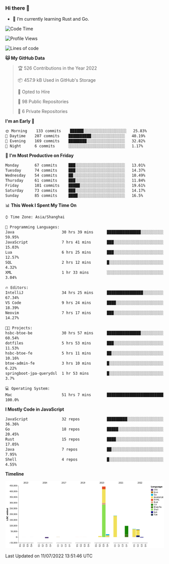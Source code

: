 ### Hi there 👋

- 🌱 I’m currently learning Rust and Go.

<!--START_SECTION:waka-->
![Code Time](http://img.shields.io/badge/Code%20Time-562%20hrs%2020%20mins-blue)

![Profile Views](http://img.shields.io/badge/Profile%20Views-0-blue)

![Lines of code](https://img.shields.io/badge/From%20Hello%20World%20I%27ve%20Written-895%20Thousand%20lines%20of%20code-blue)

**🐱 My GitHub Data** 

> 🏆 526 Contributions in the Year 2022
 > 
> 📦 457.9 kB Used in GitHub's Storage 
 > 
> 💼 Opted to Hire
 > 
> 📜 98 Public Repositories 
 > 
> 🔑 6 Private Repositories  
 > 
**I'm an Early 🐤** 

```text
🌞 Morning    133 commits    ██████░░░░░░░░░░░░░░░░░░░   25.83% 
🌆 Daytime    207 commits    ██████████░░░░░░░░░░░░░░░   40.19% 
🌃 Evening    169 commits    ████████░░░░░░░░░░░░░░░░░   32.82% 
🌙 Night      6 commits      ░░░░░░░░░░░░░░░░░░░░░░░░░   1.17%

```
📅 **I'm Most Productive on Friday** 

```text
Monday       67 commits     ███░░░░░░░░░░░░░░░░░░░░░░   13.01% 
Tuesday      74 commits     ███░░░░░░░░░░░░░░░░░░░░░░   14.37% 
Wednesday    54 commits     ██░░░░░░░░░░░░░░░░░░░░░░░   10.49% 
Thursday     61 commits     ███░░░░░░░░░░░░░░░░░░░░░░   11.84% 
Friday       101 commits    █████░░░░░░░░░░░░░░░░░░░░   19.61% 
Saturday     73 commits     ███░░░░░░░░░░░░░░░░░░░░░░   14.17% 
Sunday       85 commits     ████░░░░░░░░░░░░░░░░░░░░░   16.5%

```


📊 **This Week I Spent My Time On** 

```text
⌚︎ Time Zone: Asia/Shanghai

💬 Programming Languages: 
Java                     30 hrs 39 mins      ███████████████░░░░░░░░░░   59.95% 
JavaScript               7 hrs 41 mins       ███░░░░░░░░░░░░░░░░░░░░░░   15.03% 
Lua                      6 hrs 25 mins       ███░░░░░░░░░░░░░░░░░░░░░░   12.57% 
SQL                      2 hrs 12 mins       █░░░░░░░░░░░░░░░░░░░░░░░░   4.32% 
XML                      1 hr 33 mins        ░░░░░░░░░░░░░░░░░░░░░░░░░   3.04%

🔥 Editors: 
IntelliJ                 34 hrs 25 mins      ████████████████░░░░░░░░░   67.34% 
VS Code                  9 hrs 24 mins       ████░░░░░░░░░░░░░░░░░░░░░   18.39% 
Neovim                   7 hrs 17 mins       ███░░░░░░░░░░░░░░░░░░░░░░   14.27%

🐱‍💻 Projects: 
hsbc-btoe-be             30 hrs 57 mins      ███████████████░░░░░░░░░░   60.54% 
dotfiles                 5 hrs 53 mins       ███░░░░░░░░░░░░░░░░░░░░░░   11.53% 
hsbc-btoe-fe             5 hrs 11 mins       ██░░░░░░░░░░░░░░░░░░░░░░░   10.16% 
btoe-admin-fe            3 hrs 10 mins       █░░░░░░░░░░░░░░░░░░░░░░░░   6.22% 
springboot-jpa-querydsl  1 hr 53 mins        █░░░░░░░░░░░░░░░░░░░░░░░░   3.7%

💻 Operating System: 
Mac                      51 hrs 7 mins       █████████████████████████   100.0%

```

**I Mostly Code in JavaScript** 

```text
JavaScript               32 repos            █████████░░░░░░░░░░░░░░░░   36.36% 
Go                       18 repos            █████░░░░░░░░░░░░░░░░░░░░   20.45% 
Rust                     15 repos            ████░░░░░░░░░░░░░░░░░░░░░   17.05% 
Java                     7 repos             ██░░░░░░░░░░░░░░░░░░░░░░░   7.95% 
Shell                    4 repos             █░░░░░░░░░░░░░░░░░░░░░░░░   4.55%

```


**Timeline**

![Chart not found](https://raw.githubusercontent.com/elton/elton/main/charts/bar_graph.png) 


 Last Updated on 11/07/2022 13:51:46 UTC
<!--END_SECTION:waka-->

<!--
**elton/elton** is a ✨ _special_ ✨ repository because its `README.md` (this file) appears on your GitHub profile.

Here are some ideas to get you started:

- 🔭 I’m currently working on ...
- 🌱 I’m currently learning ...
- 👯 I’m looking to collaborate on ...
- 🤔 I’m looking for help with ...
- 💬 Ask me about ...
- 📫 How to reach me: ...
- 😄 Pronouns: ...
- ⚡ Fun fact: ...
-->

